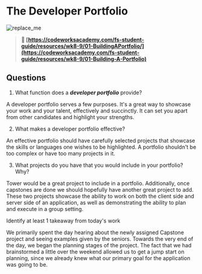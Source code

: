 # The Developer Portfolio

![replace_me](https://codeworks.blob.core.windows.net/public/assets/img/illustrations/placeholder.svg)

> **📖 [https://codeworksacademy.com/fs-student-guide/resources/wk8-9/01-BuildingAPortfolio/](https://codeworksacademy.com/fs-student-guide/resources/wk8-9/01-Building-A-Portfolio)**

## Questions

1. What function does a ***developer portfolio*** provide?

A developer portfolio serves a few purposes. It's a great way to showcase your work and your talent, effectively and succinctly. It can set you apart from other candidates and highlight your strengths.

2. What makes a developer portfolio effective?

An effective portfolio should have carefully selected projects that showcase the skills or languages one wishes to be highlighted. A portfolio shouldn't be too complex or have too many projects in it. 

3. What projects do you have that you would include in your portfolio? Why?

Tower would be a great project to include in a portfolio. Additionally, once capstones are done we should hopefully have another great project to add. These two projects showcase the ability to work on both the client side and server side of an application, as well as demonstrating the ability to plan and execute in a group setting.


Identify at least 1 takeaway from today's work

We primarily spent the day hearing about the newly assigned Capstone project and seeing examples given by the seniors. Towards the very end of the day, we began the planning stages of the project. The fact that we had brainstormed a little over the weekend allowed us to get a jump start on planning, since we already knew what our primary goal for the application was going to be.